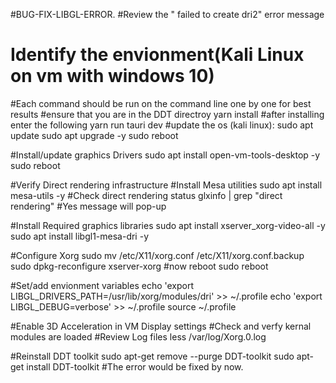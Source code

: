 #BUG-FIX-LIBGL-ERROR.
#Review the " failed to create dri2" error message

# Identify the envionment(Kali Linux on vm with windows 10)

#Each command should be run on the command line one by one for best results
#ensure that you are in the DDT directroy
yarn install
#after installing enter the following 
yarn run tauri dev
#update the os (kali linux):
sudo apt update
sudo apt upgrade -y
sudo reboot

#Install/update graphics Drivers
sudo apt install open-vm-tools-desktop -y
sudo reboot

#Verify Direct rendering infrastructure
#Install Mesa utilities
sudo apt install mesa-utils -y
#Check direct rendering status
glxinfo | grep "direct rendering" #Yes message will pop-up

#Install Required graphics libraries
sudo apt install xserver_xorg-video-all -y
sudo apt install libgl1-mesa-dri -y

#Configure Xorg
sudo mv /etc/X11/xorg.conf /etc/X11/xorg.conf.backup
sudo dpkg-reconfigure xserver-xorg #now reboot
sudo reboot

#Set/add envionment variables
echo 'export LIBGL_DRIVERS_PATH=/usr/lib/xorg/modules/dri' >> ~/.profile
echo 'export LIBGL_DEBUG=verbose' >> ~/.profile
source ~/.profile

#Enable 3D Acceleration in VM Display settings
#Check and verfy kernal modules are loaded
#Review Log files
less /var/log/Xorg.0.log

#Reinstall DDT toolkit
sudo apt-get remove --purge DDT-toolkit
sudo apt-get install DDT-toolkit
#The error would be fixed by now.

